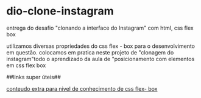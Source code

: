 # dio-clone-instagram
entrega do desafio "clonando a interface do Instagram"  com html, css flex box

utilizamos diversas propriedades do css flex - box para o desenvolvimento em questão.
colocamos em pratica neste projeto de "clonagem do instagram"todo o aprendizado da aula de "posicionamento com elementos em css flex box

##links super úteis##

 [conteudo extra para nivel de conhecimento de css flex- box]( https://www.w3schools.com/css/css3_flexbox.asp)
